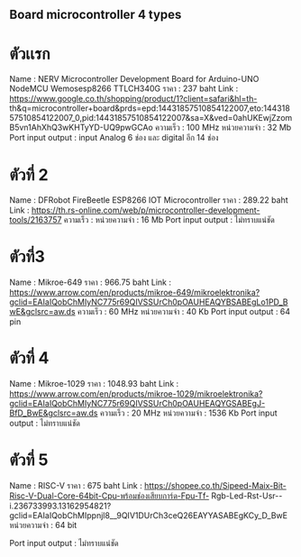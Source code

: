 ##    Board microcontroller 4 types
# ตัวเเรก
Name :  NERV Microcontroller Development Board for Arduino-UNO NodeMCU Wemosesp8266       TTLCH340G
ราคา :  237 baht
Link :    https://www.google.co.th/shopping/product/1?client=safari&hl=th-  th&q=microcontroller+board&prds=epd:14431857510854122007,eto:14431857510854122007_0,pid:14431857510854122007&sa=X&ved=0ahUKEwjZzomB5vn1AhXhQ3wKHTyYD-UQ9pwGCAo
ความเร็ว : 100 MHz
หน่วยความจำ :  32 Mb
 Port input output :  input Analog 6 ช่อง
                                และ digital อีก 14 ช่อง

# ตัวที่ 2
Name :  DFRobot FireBeetle ESP8266 IOT Microcontroller
ราคา  : 289.22  baht
Link : https://th.rs-online.com/web/p/microcontroller-development-tools/2163757
ความเร็ว  : 
หน่วยความจำ :  16 Mb
Port input output :  ไม่ทราบแน่ชัด


# ตัวที่3
Name  : Mikroe-649
ราคา :  966.75 baht
Link :  https://www.arrow.com/en/products/mikroe-649/mikroelektronika?gclid=EAIaIQobChMIyNC775r69QIVSSUrCh0pOAUHEAQYBSABEgLo1PD_BwE&gclsrc=aw.ds
ความเร็ว : 60 MHz
หน่วยความจำ :  40 Kb
Port input output :  64 pin


# ตัวที่ 4
Name :  Mikroe-1029
ราคา :   1048.93 baht
Link :   https://www.arrow.com/en/products/mikroe-1029/mikroelektronika?gclid=EAIaIQobChMIyNC775r69QIVSSUrCh0pOAUHEAQYGSABEgJ-BfD_BwE&gclsrc=aw.ds
ความเร็ว :   20 MHz
หน่วยความจำ  :  1536 Kb
Port input output :   ไม่ทราบแน่ชัด


# ตัวที่ 5
Name : RISC-V
ราคา :  675 baht
Link : https://shopee.co.th/Sipeed-Maix-Bit-Risc-V-Dual-Core-64bit-Cpu-พร้อมช่องเสียบการ์ด-Fpu-Tf-  Rgb-Led-Rst-Usr--i.236733993.13162954821?gclid=EAIaIQobChMIppnjl8__9QIV1DUrCh3ceQ26EAYYASABEgKCy_D_BwE
หน่วยความจำ  : 64 bit

Port input output :   ไม่ทราบแน่ชัด


